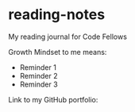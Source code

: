 # reading-notes
My reading journal for Code Fellows

Growth Mindset to me means:
- Reminder 1
- Reminder 2
- Reminder 3

Link to my GitHub portfolio: 
